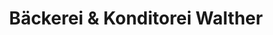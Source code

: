 ---
title: "Bäckerei & Konditorei Walther"
url: /seiffen-erzgeb/baeckerei-und-konditorei-walther/
shop: Bäckerei
---